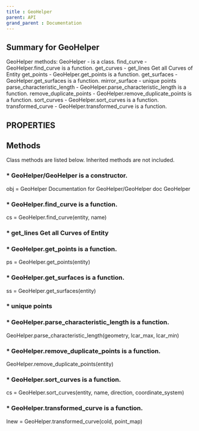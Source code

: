 ```yaml
---
title : GeoHelper
parent: API
grand_parent : Documentation
---
```

## Summary for GeoHelper
GeoHelper methods:
GeoHelper - is a class.
find_curve - GeoHelper.find_curve is a function.
get_curves - get_lines Get all Curves of Entity
get_points - GeoHelper.get_points is a function.
get_surfaces - GeoHelper.get_surfaces is a function.
mirror_surface - unique points
parse_characteristic_length - GeoHelper.parse_characteristic_length is a function.
remove_duplicate_points - GeoHelper.remove_duplicate_points is a function.
sort_curves - GeoHelper.sort_curves is a function.
transformed_curve - GeoHelper.transformed_curve is a function.
## PROPERTIES
## Methods
Class methods are listed below. Inherited methods are not included.
### * GeoHelper/GeoHelper is a constructor.
obj = GeoHelper
Documentation for GeoHelper/GeoHelper
doc GeoHelper

### * GeoHelper.find_curve is a function.
cs = GeoHelper.find_curve(entity, name)

### * get_lines Get all Curves of Entity

### * GeoHelper.get_points is a function.
ps = GeoHelper.get_points(entity)

### * GeoHelper.get_surfaces is a function.
ss = GeoHelper.get_surfaces(entity)

### * unique points

### * GeoHelper.parse_characteristic_length is a function.
GeoHelper.parse_characteristic_length(geometry, lcar_max, lcar_min)

### * GeoHelper.remove_duplicate_points is a function.
GeoHelper.remove_duplicate_points(entity)

### * GeoHelper.sort_curves is a function.
cs = GeoHelper.sort_curves(entity, name, direction, coordinate_system)

### * GeoHelper.transformed_curve is a function.
lnew = GeoHelper.transformed_curve(cold, point_map)

